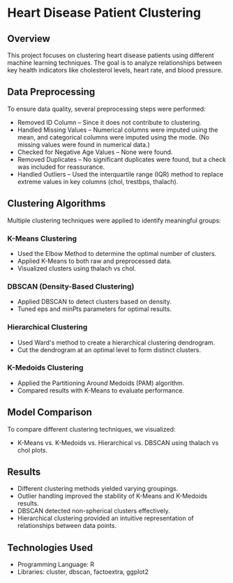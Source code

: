 # Heart Disease Patient Clustering
## Overview
This project focuses on clustering heart disease patients using different machine learning techniques. The goal is to analyze relationships between key health indicators like cholesterol levels, heart rate, and blood pressure.

## Data Preprocessing
To ensure data quality, several preprocessing steps were performed:
- Removed ID Column – Since it does not contribute to clustering.
- Handled Missing Values – Numerical columns were imputed using the mean, and categorical columns were imputed using the mode. (No missing values were found in numerical data.)
- Checked for Negative Age Values – None were found.
- Removed Duplicates – No significant duplicates were found, but a check was included for reassurance.
- Handled Outliers – Used the interquartile range (IQR) method to replace extreme values in key columns (chol, trestbps, thalach).

## Clustering Algorithms
Multiple clustering techniques were applied to identify meaningful groups:
### K-Means Clustering
- Used the Elbow Method to determine the optimal number of clusters.
- Applied K-Means to both raw and preprocessed data.
- Visualized clusters using thalach vs chol.
### DBSCAN (Density-Based Clustering)
- Applied DBSCAN to detect clusters based on density.
- Tuned eps and minPts parameters for optimal results.
### Hierarchical Clustering
- Used Ward's method to create a hierarchical clustering dendrogram.
- Cut the dendrogram at an optimal level to form distinct clusters.
### K-Medoids Clustering
- Applied the Partitioning Around Medoids (PAM) algorithm.
- Compared results with K-Means to evaluate performance.
## Model Comparison
To compare different clustering techniques, we visualized:
- K-Means vs. K-Medoids vs. Hierarchical vs. DBSCAN using thalach vs chol plots.

## Results
- Different clustering methods yielded varying groupings.
- Outlier handling improved the stability of K-Means and K-Medoids results.
- DBSCAN detected non-spherical clusters effectively.
- Hierarchical clustering provided an intuitive representation of relationships between data points.

## Technologies Used
- Programming Language: R
- Libraries: cluster, dbscan, factoextra, ggplot2
